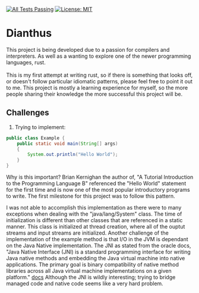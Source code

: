 [![All Tests Passing](https://github.com/cjhillbrand/dianthus/actions/workflows/pull-request-build.yml/badge.svg?branch=main)](https://github.com/cjhillbrand/dianthus/actions/workflows/pull-request-build.yml)
[![License: MIT](https://img.shields.io/badge/License-MIT-yellow.svg)](https://opensource.org/licenses/MIT)
# Dianthus
This project is being developed due to a passion for compilers and interpreters. 
As well as a wanting to explore one of the newer programming languages, rust. <br/> <br/>
This is my first attempt at writing rust, so if there is something that looks off,
or doesn't follow particular idiomatic patterns, please feel free to point it out to me.
This project is mostly a learning experience for myself, so the more people sharing their knowledge
the more successful this project will be.

## Challenges
1. Trying to implement:
```java
public class Example {
    public static void main(String[] args)
    {
        System.out.println("Hello World");
    }
}
```
Why is this important? Brian Kernighan the author of, "A Tutorial Introduction to the Programming Language B"
referenced the "Hello World" statement for the first time and is now one of
the most popular introductory programs to write. The first milestone for this project was to follow this pattern.

I was not able to accomplish this implementation as there were to many exceptions when dealing with the "java/lang/System"
class. The time of initialization is different than other classes that are referenced in a static manner.
This class is initialized at thread creation, where all of the ouptut streams and input streams are initialized. 
Another challenge of the implementation of the example method is that I/O in the JVM is dependant on the Java Native 
implementation. The JNI as stated from the oracle docs, "Java Native Interface (JNI) is a standard programming interface 
for writing Java native methods and embedding the Java virtual machine into native applications. The primary goal is binary 
compatibility of native method libraries across all Java virtual machine implementations on a given platform." [docs](https://docs.oracle.com/javase/8/docs/technotes/guides/jni/)
Although the JNI is wildly interesting; trying to bridge managed code and native code seems like a very hard problem.

